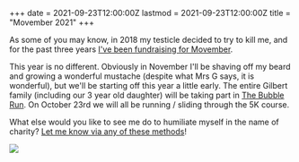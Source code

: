 +++
date = 2021-09-23T12:00:00Z
lastmod = 2021-09-23T12:00:00Z
title = "Movember 2021"
+++

As some of you may know, in 2018 my testicle decided to try to kill me, and for the past three years [I've been fundraising for Movember](https://graham.at/movember).

This year is no different. Obviously in November I'll be shaving off my beard and growing a wonderful mustache (despite what Mrs G says, it is wonderful), but we'll be starting off this year a little early. The entire Gilbert family (including our 3 year old daughter) will be taking part in [The Bubble Run](https://bubblerun.com/). On October 23rd we will all be running / sliding through the 5K course.

What else would you like to see me do to humiliate myself in the name of charity? [Let me know via any of these methods](https://grahamgilbert.com/about/)!

![](/images/posts/2021-09-23/L.jpg)
